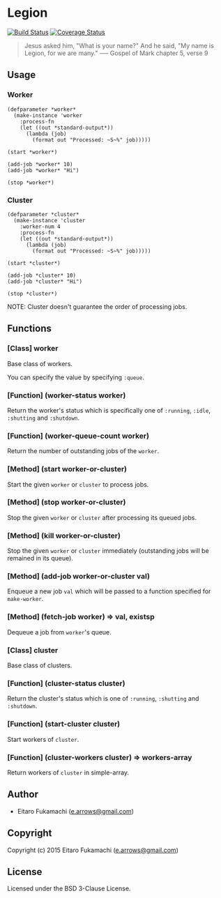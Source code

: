# Legion

[![Build Status](https://img.shields.io/circleci/project/fukamachi/legion.svg)](https://circleci.com/gh/fukamachi/legion)
[![Coverage Status](https://coveralls.io/repos/fukamachi/legion/badge.svg?branch=master)](https://coveralls.io/r/fukamachi/legion)

> Jesus asked him, "What is your name?" And he said, "My name is Legion, for we are many."
> &#x2500;&#x2500; Gospel of Mark chapter 5, verse 9

## Usage

### Worker

```common-lisp
(defparameter *worker*
  (make-instance 'worker
    :process-fn
    (let ((out *standard-output*))
      (lambda (job)
        (format out "Processed: ~S~%" job)))))

(start *worker*)

(add-job *worker* 10)
(add-job *worker* "Hi")

(stop *worker*)
```

### Cluster

```common-lisp
(defparameter *cluster*
  (make-instance 'cluster
    :worker-num 4
    :process-fn
    (let ((out *standard-output*))
      (lambda (job)
        (format out "Processed: ~S~%" job)))))

(start *cluster*)

(add-job *cluster* 10)
(add-job *cluster* "Hi")

(stop *cluster*)
```

NOTE: Cluster doesn't guarantee the order of processing jobs.

## Functions

### \[Class\] worker

Base class of workers.

You can specify the value by specifying `:queue`.

### \[Function\] (worker-status worker)

Return the worker's status which is specifically one of `:running`, `:idle`, `:shutting` and `:shutdown`.

### \[Function\] (worker-queue-count worker)

Return the number of outstanding jobs of the `worker`.

### \[Method\] (start worker-or-cluster)

Start the given `worker` or `cluster` to process jobs.

### \[Method\] (stop worker-or-cluster)

Stop the given `worker` or `cluster` after processing its queued jobs.

### \[Method\] (kill worker-or-cluster)

Stop the given `worker` or `cluster` immediately (outstanding jobs will be remained in its queue).

### \[Method\] (add-job worker-or-cluster val)

Enqueue a new job `val` which will be passed to a function specified for `make-worker`.

### \[Method\] (fetch-job worker) => val, existsp

Dequeue a job from `worker`'s queue.

### \[Class\] cluster

Base class of clusters.

### \[Function\] (cluster-status cluster)

Return the cluster's status which is one of `:running`, `:shutting` and `:shutdown`.

### \[Function\] (start-cluster cluster)

Start workers of `cluster`.

### \[Function\] (cluster-workers cluster) => workers-array

Return workers of `cluster` in simple-array.

## Author

* Eitaro Fukamachi (e.arrows@gmail.com)

## Copyright

Copyright (c) 2015 Eitaro Fukamachi (e.arrows@gmail.com)

## License

Licensed under the BSD 3-Clause License.
